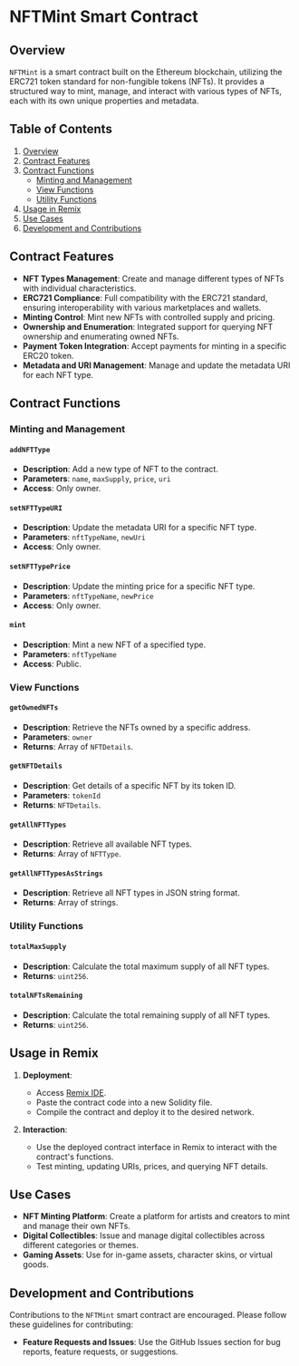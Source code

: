 # NFTMint Smart Contract
## Overview

`NFTMint` is a smart contract built on the Ethereum blockchain, utilizing the ERC721 token standard for non-fungible tokens (NFTs). It provides a structured way to mint, manage, and interact with various types of NFTs, each with its own unique properties and metadata.

## Table of Contents
1. [Overview](#overview)
2. [Contract Features](#contract-features)
3. [Contract Functions](#contract-functions)
   - [Minting and Management](#minting-and-management)
   - [View Functions](#view-functions)
   - [Utility Functions](#utility-functions)
4. [Usage in Remix](#usage-in-remix)
5. [Use Cases](#use-cases)
6. [Development and Contributions](#development-and-contributions)

## Contract Features

- **NFT Types Management**: Create and manage different types of NFTs with individual characteristics.
- **ERC721 Compliance**: Full compatibility with the ERC721 standard, ensuring interoperability with various marketplaces and wallets.
- **Minting Control**: Mint new NFTs with controlled supply and pricing.
- **Ownership and Enumeration**: Integrated support for querying NFT ownership and enumerating owned NFTs.
- **Payment Token Integration**: Accept payments for minting in a specific ERC20 token.
- **Metadata and URI Management**: Manage and update the metadata URI for each NFT type.

## Contract Functions

### Minting and Management

#### `addNFTType`
- **Description**: Add a new type of NFT to the contract.
- **Parameters**: `name`, `maxSupply`, `price`, `uri`
- **Access**: Only owner.

#### `setNFTTypeURI`
- **Description**: Update the metadata URI for a specific NFT type.
- **Parameters**: `nftTypeName`, `newUri`
- **Access**: Only owner.

#### `setNFTTypePrice`
- **Description**: Update the minting price for a specific NFT type.
- **Parameters**: `nftTypeName`, `newPrice`
- **Access**: Only owner.

#### `mint`
- **Description**: Mint a new NFT of a specified type.
- **Parameters**: `nftTypeName`
- **Access**: Public.

### View Functions

#### `getOwnedNFTs`
- **Description**: Retrieve the NFTs owned by a specific address.
- **Parameters**: `owner`
- **Returns**: Array of `NFTDetails`.

#### `getNFTDetails`
- **Description**: Get details of a specific NFT by its token ID.
- **Parameters**: `tokenId`
- **Returns**: `NFTDetails`.

#### `getAllNFTTypes`
- **Description**: Retrieve all available NFT types.
- **Returns**: Array of `NFTType`.

#### `getAllNFTTypesAsStrings`
- **Description**: Retrieve all NFT types in JSON string format.
- **Returns**: Array of strings.

### Utility Functions

#### `totalMaxSupply`
- **Description**: Calculate the total maximum supply of all NFT types.
- **Returns**: `uint256`.

#### `totalNFTsRemaining`
- **Description**: Calculate the total remaining supply of all NFT types.
- **Returns**: `uint256`.

## Usage in Remix

1. **Deployment**:
   - Access [Remix IDE](https://remix.ethereum.org/).
   - Paste the contract code into a new Solidity file.
   - Compile the contract and deploy it to the desired network.

2. **Interaction**:
   - Use the deployed contract interface in Remix to interact with the contract's functions.
   - Test minting, updating URIs, prices, and querying NFT details.

## Use Cases

- **NFT Minting Platform**: Create a platform for artists and creators to mint and manage their own NFTs.
- **Digital Collectibles**: Issue and manage digital collectibles across different categories or themes.
- **Gaming Assets**: Use for in-game assets, character skins, or virtual goods.

## Development and Contributions

Contributions to the `NFTMint` smart contract are encouraged. Please follow these guidelines for contributing:

- **Feature Requests and Issues**: Use the GitHub Issues section for bug reports, feature requests, or suggestions.
